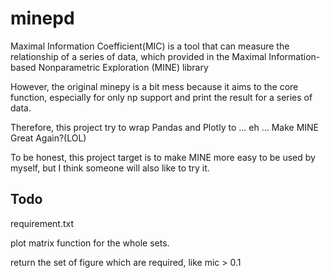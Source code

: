 # minepd
Maximal Information Coefficient(MIC) is a tool that can measure the relationship of a series of data, which provided in the Maximal Information-based Nonparametric Exploration (MINE) library

However, the original minepy is a bit mess because it aims to the core function, especially for only np support and print the result for a series of data.

Therefore, this project try to wrap Pandas and Plotly to ... eh ... Make MINE Great Again?(LOL) 

To be honest, this project target is to make MINE more easy to be used by myself, but I think someone will also like to try it.

## Todo

requirement.txt

plot matrix function for the whole sets.

return the set of figure which are required, like mic > 0.1
